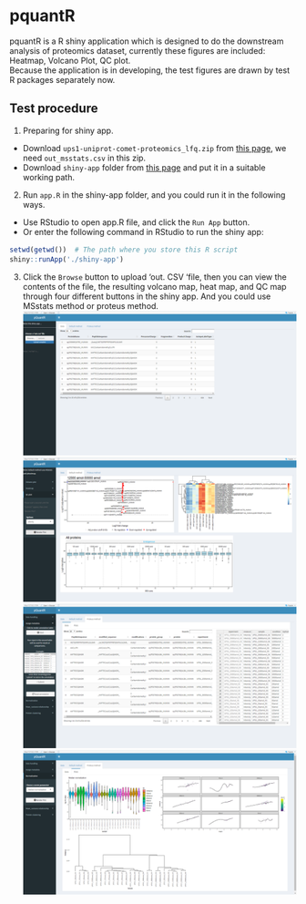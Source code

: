 # pquantR
pquantR is a R shiny application which is designed to do the downstream analysis of proteomics dataset, currently these figures are included: Heatmap, Volcano Plot, QC plot.<br>
Because the application is in developing, the test figures are drawn by test R packages separately now.<br>
## Test procedure
1. Preparing  for shiny app.<br>
* Download `ups1-uniprot-comet-proteomics_lfq.zip` from [this page](https://github.com/bigbio/pquant/issues/7), we need `out_msstats.csv` in this zip.<br>
* Download `shiny-app` folder from [this page](https://github.com/Douerww/pquantR/tree/main/shiny-app) and put it in a suitable working path.
2. Run `app.R` in the shiny-app folder, and you could run it in the following ways.<br>
* Use RStudio to open app.R file, and click the `Run App` button.<br>
* Or enter the following command in RStudio to run the shiny app:<br>
```r
setwd(getwd())  # The path where you store this R script
shiny::runApp('./shiny-app')
```
3. Click the `Browse` button to upload ‘out. CSV ‘file, then you can view the contents of the file, the resulting volcano map, heat map, and QC map through four different buttons in the shiny app. And you could use MSstats method or proteus method.<br>
![](https://github.com/Douerww/pquantR/blob/main/img/homePage.png)
![](https://github.com/Douerww/pquantR/blob/main/img/defaultMethodPage.png)
![](https://github.com/Douerww/pquantR/blob/main/img/proteusDataPage.png)
![](https://github.com/Douerww/pquantR/blob/main/img/proteusPlotsPage.png)




